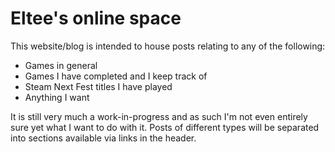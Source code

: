 # Eltee's online space
This website/blog is intended to house posts relating to any of the following:
- Games in general
- Games I have completed and I keep track of
- Steam Next Fest titles I have played
- Anything I want

It is still very much a work-in-progress and as such I'm not even entirely sure yet what I want to do with it. Posts of different types will be separated into sections available via links in the header.